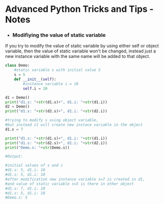 # Advanced Python Tricks and Tips - Notes

- ### Modifiying the value of static variable
If you try to modify the value of static variable by using either self or object variable, then the value of static variable won't be changed, instead just a new instance variable with the same name will be added to that object.

```python
class Demo:
    #static variable s with initial value 5
    s = 5
    def __init__(self):
        #instance variable i = 10
        self.i = 10

d1 = Demo()
print("d1.s: "+str(d1.s)+", d1.i: "+str(d1.i))
d2 = Demo()
print("d1.s: "+str(d2.s)+", d1.i: "+str(d2.i))

#trying to modify s using object variable,
#but instead it will create new instace variable in the object
d1.s = 7

print("d1.s: "+str(d1.s)+", d1.i: "+str(d1.i))
print("d1.s: "+str(d2.s)+", d1.i: "+str(d2.i))
print("Demo.s: "+str(Demo.s))

#Output:

#initial values of s and i
#d1.s: 5, d1.i: 10
#d1.s: 5, d1.i: 10
#after modification new instance variable s=7 is created in d1,
#and value of static variable s=5 is there in other object
#d1.s: 7, d1.i: 10
#d1.s: 5, d1.i: 10
#Demo.s: 5 

```
